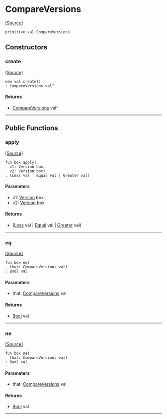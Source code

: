 # CompareVersions
<span class="source-link">[[Source]](src/semver-__-version/compare_versions.md#L3)</span>
```pony
primitive val CompareVersions
```

## Constructors

### create
<span class="source-link">[[Source]](src/semver-__-version/compare_versions.md#L3)</span>


```pony
new val create()
: CompareVersions val^
```

#### Returns

* [CompareVersions](semver-..-version-CompareVersions.md) val^

---

## Public Functions

### apply
<span class="source-link">[[Source]](src/semver-__-version/compare_versions.md#L4)</span>


```pony
fun box apply(
  v1: Version box,
  v2: Version box)
: (Less val | Equal val | Greater val)
```
#### Parameters

*   v1: [Version](semver-..-version-Version.md) box
*   v2: [Version](semver-..-version-Version.md) box

#### Returns

* ([Less](builtin-Less.md) val | [Equal](builtin-Equal.md) val | [Greater](builtin-Greater.md) val)

---

### eq
<span class="source-link">[[Source]](src/semver-__-version/compare_versions.md#L4)</span>


```pony
fun box eq(
  that: CompareVersions val)
: Bool val
```
#### Parameters

*   that: [CompareVersions](semver-..-version-CompareVersions.md) val

#### Returns

* [Bool](builtin-Bool.md) val

---

### ne
<span class="source-link">[[Source]](src/semver-__-version/compare_versions.md#L4)</span>


```pony
fun box ne(
  that: CompareVersions val)
: Bool val
```
#### Parameters

*   that: [CompareVersions](semver-..-version-CompareVersions.md) val

#### Returns

* [Bool](builtin-Bool.md) val

---

